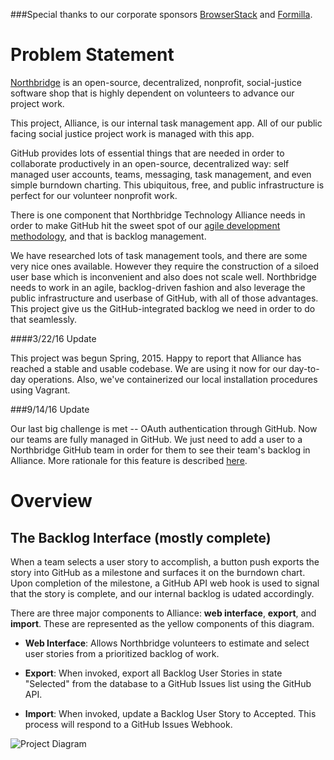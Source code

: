 
###Special thanks to our corporate sponsors [BrowserStack](https://www.browserstack.com/)  and [Formilla](http://www.formilla.com/).

# Problem Statement 

[Northbridge](http://northbridgetech.org) is an open-source, decentralized, nonprofit, social-justice software shop that is highly dependent on volunteers to advance our project work. 

This project, Alliance, is our internal task management app. All of our public facing social justice project work is managed with this app.

GitHub provides lots of essential things that are needed in order to collaborate productively in an open-source, decentralized way: self managed user accounts, teams, messaging, task management, and even simple burndown charting. This ubiquitous, free, and public infrastructure is perfect for our volunteer nonprofit work.

There is one component that Northbridge Technology Alliance needs in order to make GitHub hit the sweet spot of our [agile development methodology](https://github.com/Northbridge/playbook/wiki/1.How-We-Do), and that is backlog management.

We have researched lots of task management tools, and there are some very nice ones available. However they require the construction of a siloed user base which is inconvenient and also does not scale well. Northbridge needs to work in an agile, backlog-driven fashion and also leverage the public infrastructure and userbase of GitHub, with all of those advantages. This project give us the GitHub-integrated backlog we need in order to do that seamlessly.

####3/22/16 Update

This project was begun Spring, 2015. Happy to report that Alliance has reached a stable and usable codebase. We are using it now for our day-to-day operations. Also, we've containerized our local installation procedures using Vagrant.

###9/14/16 Update

Our last big challenge is met -- OAuth authentication through GitHub. Now our teams are fully managed in GitHub. We just need to add a user to a Northbridge GitHub team in order for them to see their team's backlog in Alliance. More rationale for this feature is described [here](https://github.com/NorthBridge/alliance-community/issues/63).

# Overview

## The Backlog Interface (mostly complete)

When a team selects a user story to accomplish, a button push exports the story into GitHub as a milestone and surfaces it on the burndown chart. Upon completion of the milestone, a GitHub API web hook is used to signal that the story is complete, and our internal backlog is udated accordingly.

There are three major components to Alliance: **web interface**,
**export**, and **import**. These are represented as the yellow
components of this diagram.

- **Web Interface**: Allows Northbridge volunteers to estimate and
  select user stories from a prioritized backlog of work.

- **Export**: When invoked, export all Backlog User Stories in state
  "Selected" from the database to a GitHub Issues list using the GitHub
API.

- **Import**: When invoked, update a Backlog User Story to Accepted.
  This process will respond to a GitHub Issues Webhook.

![Project Diagram](http://northbridgetech.org/images/alliance2.jpg)

